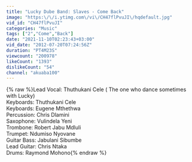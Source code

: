 ```yaml
---
title: "Lucky Dube Band: Slaves - Come Back"
image: "https:\/\/i.ytimg.com\/vi\/CH47flPvuJI\/hqdefault.jpg"
vid_id: "CH47flPvuJI"
categories: "Music"
tags: ["2","Come","Back"]
date: "2021-11-10T02:23:43+03:00"
vid_date: "2012-07-20T07:24:56Z"
duration: "PT4M23S"
viewcount: "200978"
likeCount: "1393"
dislikeCount: "54"
channel: "akuaba100"
---
```

{% raw %}Lead Vocal: Thuthukani Cele ( The one who dance sometimes with Lucky)<br />Keyboards:  Thuthukani Cele<br />Keyboards:  Eugene Mthethwa<br />Percussion: Chris Dlamini<br />Saxophone: Vulindela Yeni<br />Trombone: Robert Jabu Mdluli<br />Trumpet: Ndumiso Nyovane<br />Guitar Bass: Jabulani Sibumbe<br />Lead Guitar: Chris Ntaka<br />Drums: Raymond Mohono{% endraw %}
